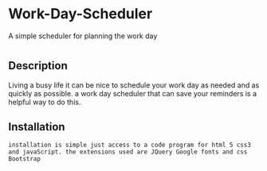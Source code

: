 # Work-Day-Scheduler
A simple scheduler for planning the work day 
# <Your-Project-Title>
## Description
Living a busy life it can be nice to schedule your work day as needed and as quickly as possible. a work day scheduler that can save your reminders is a helpful way to do this. 
## Installation
    installation is simple just access to a code program for html 5 css3 and javaScript. the extensions used are JQuery Google fonts and css Bootstrap


